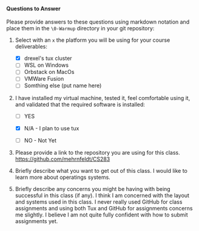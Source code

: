 #### Questions to Answer
Please provide answers to these questions using markdown notation and place them in the `\0-Warmup` directory in your git repository:

1. Select with an `x` the platform you will be using for your course deliverables:

    - [x] drexel's tux cluster
    - [ ] WSL on Windows
    - [ ] Orbstack on MacOs
    - [ ] VMWare Fusion
    - [ ] Somthing else (put name here)

2. I have installed my virtual machine, tested it, feel comfortable using it, and validated that the required software is installed:

    - [ ] YES
    - [x] N/A - I plan to use tux
    - [ ] NO - Not Yet


3. Please provide a link to the repository you are using for this class.
https://github.com/mehrnfeldt/CS283

4. Briefly describe what you want to get out of this class.
I would like to learn more about operatings systems. 

5. Briefly describe any concerns you might be having with being successful in this class (if any).
I think I am concerned with the layout and systems used in this class. I never really used GitHub for class assignments and using both Tux and GitHub for assignments concerns me slightly. I believe I am not quite fully confident with how to submit assignments yet. 
